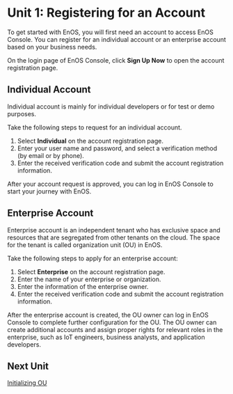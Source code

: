 # Unit 1: Registering for an Account

To get started with EnOS, you will first need an account to access EnOS Console. You can register for an individual account or an enterprise account based on your business needs.

On the login page of EnOS Console, click **Sign Up Now** to open the account registration page.

## Individual Account

Individual account is mainly for individual developers or for test or demo purposes.

Take the following steps to request for an individual account.

1. Select **Individual** on the account registration page. 
2. Enter your user name and password, and select a verification method (by email or by phone). 
3. Enter the received verification code and submit the account registration information.

After your account request is approved, you can log in EnOS Console to start your journey with EnOS.

## Enterprise Account

Enterprise account is an independent tenant who has exclusive space and resources that are segregated from other tenants on the cloud. The space for the tenant is called organization unit (OU) in EnOS.

Take the following steps to apply for an enterprise account:

1. Select **Enterprise** on the account registration page.
2. Enter the name of your enterprise or organization.
3. Enter the information of the enterprise owner.  
4. Enter the received verification code and submit the account registration information.

After the enterprise account is created, the OU owner can log in EnOS Console to complete further configuration for the OU. The OU owner can create additional accounts and assign proper rights for relevant roles in the enterprise, such as IoT engineers, business analysts, and application developers.

## Next Unit

[Initializing OU](planning)

<!--end-->
